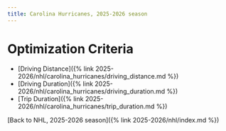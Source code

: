 ```yaml
---
title: Carolina Hurricanes, 2025-2026 season
---
```


# Optimization Criteria
- [Driving Distance]({% link 2025-2026/nhl/carolina_hurricanes/driving_distance.md %})
- [Driving Duration]({% link 2025-2026/nhl/carolina_hurricanes/driving_duration.md %})
- [Trip Duration]({% link 2025-2026/nhl/carolina_hurricanes/trip_duration.md %})

[Back to NHL, 2025-2026 season]({% link 2025-2026/nhl/index.md %})
